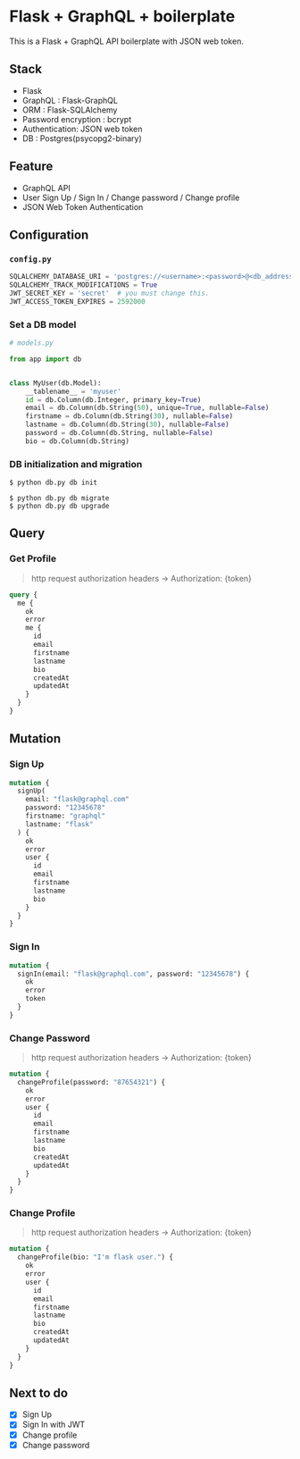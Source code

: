 # Flask + GraphQL + boilerplate

This is a Flask + GraphQL API boilerplate with JSON web token.

## Stack

- Flask
- GraphQL : Flask-GraphQL
- ORM : Flask-SQLAlchemy
- Password encryption : bcrypt
- Authentication: JSON web token
- DB : Postgres(psycopg2-binary)

## Feature

- GraphQL API
- User Sign Up / Sign In / Change password / Change profile
- JSON Web Token Authentication

## Configuration

### `config.py`

```python
SQLALCHEMY_DATABASE_URI = 'postgres://<username>:<password>@<db_address = localhost>:5432/<db_name>'
SQLALCHEMY_TRACK_MODIFICATIONS = True
JWT_SECRET_KEY = 'secret'  # you must change this.
JWT_ACCESS_TOKEN_EXPIRES = 2592000
```

### Set a DB model

```python
# models.py

from app import db


class MyUser(db.Model):
    __tablename__ = 'myuser'
    id = db.Column(db.Integer, primary_key=True)
    email = db.Column(db.String(50), unique=True, nullable=False)
    firstname = db.Column(db.String(30), nullable=False)
    lastname = db.Column(db.String(30), nullable=False)
    password = db.Column(db.String, nullable=False)
    bio = db.Column(db.String)
```

### DB initialization and migration

```shell
$ python db.py db init
```

```shell
$ python db.py db migrate
$ python db.py db upgrade
```

## Query

### Get Profile

> http request authorization headers -> Authorization: {token}

```graphql
query {
  me {
    ok
    error
    me {
      id
      email
      firstname
      lastname
      bio
      createdAt
      updatedAt
    }
  }
}
```

## Mutation

### Sign Up

```graphql
mutation {
  signUp(
    email: "flask@graphql.com"
    password: "12345678"
    firstname: "graphql"
    lastname: "flask"
  ) {
    ok
    error
    user {
      id
      email
      firstname
      lastname
      bio
    }
  }
}
```

### Sign In

```graphql
mutation {
  signIn(email: "flask@graphql.com", password: "12345678") {
    ok
    error
    token
  }
}
```

### Change Password

> http request authorization headers -> Authorization: {token}

```graphql
mutation {
  changeProfile(password: "87654321") {
    ok
    error
    user {
      id
      email
      firstname
      lastname
      bio
      createdAt
      updatedAt
    }
  }
}
```

### Change Profile

> http request authorization headers -> Authorization: {token}

```graphql
mutation {
  changeProfile(bio: "I'm flask user.") {
    ok
    error
    user {
      id
      email
      firstname
      lastname
      bio
      createdAt
      updatedAt
    }
  }
}
```

## Next to do

- [x] Sign Up
- [x] Sign In with JWT
- [x] Change profile
- [x] Change password
